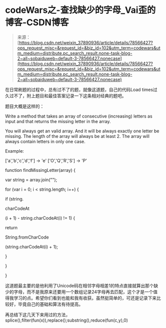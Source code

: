 <!--yml
category: codewars
date: 2022-08-13 11:44:25
-->

# codeWars之-查找缺少的字母_Vai歪的博客-CSDN博客

> 来源：[https://blog.csdn.net/weixin_37890936/article/details/78566427?ops_request_misc=&request_id=&biz_id=102&utm_term=codewars&utm_medium=distribute.pc_search_result.none-task-blog-2~all~sobaiduweb~default-3-78566427.nonecase](https://blog.csdn.net/weixin_37890936/article/details/78566427?ops_request_misc=&request_id=&biz_id=102&utm_term=codewars&utm_medium=distribute.pc_search_result.none-task-blog-2~all~sobaiduweb~default-3-78566427.nonecase)

在日常刷题的过程中，总有过不了的题，就像这道题，自己的代码Load times过久过不了，附上题目和最佳答案记录一下这条相对经典的题吧。

题目大概是这样的：

Write a method that takes an array of consecutive (increasing) letters as input and that returns the missing letter in the array.

You will always get an valid array. And it will be always exactly one letter be missing. The length of the array will always be at least 2.
The array will always contain letters in only one case.

Example:

['a','b','c','d','f'] -> 'e'
['O','Q','R','S'] -> 'P'

function findMissingLetter(array) {

var string = array.join("");

for (var i = 0; i < string.length; i++) {

if (string.

charCodeAt

(i + 1) - string.charCodeAt(i) != 1) {

return

String.fromCharCode

(string.charCodeAt(i) + 1);

}

}

}

这道题最主要的是他利用了Unicode码在相邻字母相差1的特点直接就算出那个缺少的字母，而不是我原来还要用一个数组记录24字母再去匹配，这个才是一个值得我学习的点。希望你们看到也能和我有收获。虽然挺简单的，可还是记录下来比较好，毕竟自己的基础和算法有待提高。

再总结下这几天下来用过的方法，splice(),filter(fun(x)),replace();substring(),reduce(fun(c,y),0)